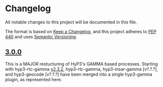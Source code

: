 # Changelog

All notable changes to this project will be documented in this file.

The format is based on [Keep a Changelog](https://keepachangelog.com/en/1.0.0/),
and this project adheres to [PEP 440](https://www.python.org/dev/peps/pep-0440/)
and uses [Semantic Versioning](https://semver.org/spec/v2.0.0.html).

## [3.0.0](https://github.com/ASFHyP3/hyp3-gamma/compare/v2.3.2...v3.0.0)

This is a MAJOR restucturing of HyP3's GAMMA based processes. Starting with
hyp3-rtc-gamma [v2.3.2](https://github.com/ASFHyP3/hyp3-rtc-gamma/releases/tag/v2.3.2),
hyp3-rtc-gamma, hyp3-insar-gamma [v?.?.?], and hyp3-geocode [v?.?.?] have been merged
into a single hyp3-gamma plugin, as represented here.  
